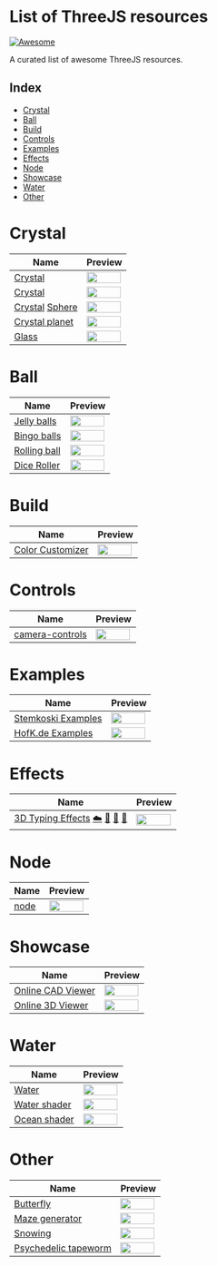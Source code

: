 List of ThreeJS resources
==================
[![Awesome](https://cdn.rawgit.com/sindresorhus/awesome/d7305f38d29fed78fa85652e3a63e154dd8e8829/media/badge.svg)](https://github.com/tankvn/awesome-threejs)

A curated list of awesome ThreeJS resources.

## Index
* [Crystal](#Crystal)
* [Ball](#Ball)
* [Build](#Build)
* [Controls](#Controls)
* [Examples](#Examples)
* [Effects](#Effects)
* [Node](#Node)
* [Showcase](#Showcase)
* [Water](#Water)
* [Other](#Other)

Crystal
======================
Name | Preview
--- | ---
[Crystal](https://ykob.github.io/sketch-threejs/sketch/crystal.html) | <img src="https://ykob.github.io/sketch-threejs/img/common/ogp_crystal.jpg" width="98%">
[Crystal](https://expo.encharm.studio/crystal/) | <img src="https://cdn.dribbble.com/users/5039708/screenshots/15296014/media/86625004b2e8eda720fa884270540ec3.png" width="98%">
[Crystal](https://www.html5ways.com/online/3d_crystal_sphere_based_on_three_js_and_html5_canvas.html) [Sphere](https://www.html5ways.com/demo/threejs-canvas-3d-crystals/index2.html) | <img src="https://www.html5ways.com/games/images/20201113/3d_crystal_sphere_based_on_three_js_and_html5_canvas.png" width="98%">
[Crystal planet](https://boytchev.github.io/etudes/threejs/crystal-planet.html) | <img src="https://boytchev.github.io/etudes/snapshots/crystal-planet.jpg" width="98%">
[Glass](https://ykob.github.io/sketch-threejs/sketch/glass.html) | <img src="https://ykob.github.io/sketch-threejs/img/common/ogp_glass.jpg" width="98%">

Ball
======================
Name | Preview
--- | ---
[Jelly balls](https://boytchev.github.io/etudes/threejs/jelly-balls.html) | <img src="https://boytchev.github.io/etudes/snapshots/jelly-balls.jpg" width="98%">
[Bingo balls](https://boytchev.github.io/etudes/threejs/bingo-balls.html) | <img src="https://boytchev.github.io/etudes/snapshots/bingo-balls.jpg" width="98%">
[Rolling ball](https://boytchev.github.io/etudes/threejs/rolling-ball.html) | <img src="https://boytchev.github.io/etudes/snapshots/rolling-ball.jpg" width="98%">
[Dice Roller](https://tympanus.net/codrops/2023/01/25/crafting-a-dice-roller-with-three-js-and-cannon-es/) | <img src="https://i7x7p5b7.stackpathcdn.com/codrops/wp-content/uploads/2023/01/diceroller-1.jpg" width="98%">

Build
======================
Name | Preview
--- | ---
[Color Customizer](https://tympanus.net/codrops/2019/09/17/how-to-build-a-color-customizer-app-for-a-3d-model-with-three-js/) | <img src="https://i7x7p5b7.stackpathcdn.com/codrops/wp-content/uploads/2019/09/3DModelCustomizer01.jpg" width="98%">

Controls
======================
Name | Preview
--- | ---
[camera-controls](https://github.com/yomotsu/camera-controls) | <img src="https://raw.githubusercontent.com/yomotsu/camera-controls/dev/examples/fig1.svg" width="98%">

Examples
======================
Name | Preview
--- | ---
[Stemkoski Examples](http://stemkoski.github.io/Three.js/index.html) | <img src="http://stemkoski.github.io/Three.js/html-images/Viewports-Quad.png" width="98%">
[HofK.de Examples](https://hofk.de/main/discourse.threejs/) | <img src="https://global.discourse-cdn.com/standard17/uploads/threejs/original/3X/7/0/70fb0269210f6d61933f9075301f44638fcf1fcb.png" width="98%">

Effects
======================
Name | Preview
--- | ---
[3D Typing Effects](https://tympanus.net/codrops/2022/11/08/3d-typing-effects-with-three-js/) [☁️](https://tympanus.net/Development/3DTypeEffects/index.html) [🫧](https://tympanus.net/Development/3DTypeEffects/02_bubbles.html) [🌸](https://tympanus.net/Development/3DTypeEffects/03_flowers.html) [👀](https://tympanus.net/Development/3DTypeEffects/04_eyes.html) | <img src="https://i7x7p5b7.stackpathcdn.com/codrops/wp-content/uploads/2022/11/3DType-400x300.jpg" width="98%">

Node
======================
Name | Preview
--- | ---
[node](https://ykob.github.io/sketch-threejs/sketch/node.html) | <img src="https://ykob.github.io/sketch-threejs/img/common/ogp_node.jpg" width="98%">

Showcase
======================
Name | Preview
--- | ---
[Online CAD Viewer](https://viewer.autodesk.com/designviews) | <img src="https://help.autodesk.com/cloudhelp/ENU/ADSKVIEWER-Help/images/model-browser.gif" width="98%">
[Online 3D Viewer](https://github.com/kovacsv/Online3DViewer) | <img src="https://raw.githubusercontent.com/kovacsv/Online3DViewer/master/assets/images/3dviewer_net_start_page.png" width="98%">

Water
======================
Name | Preview
--- | ---
[Water](https://martinrenou.github.io/threejs-water/) | <img src="https://raw.githubusercontent.com/martinRenou/threejs-water/master/water.png" width="98%">
[Water shader](https://codepen.io/knoland/pen/XKxrJb) | <img src="https://shots.codepen.io/knoland/pen/XKxrJb-800.jpg" width="98%">
[Ocean shader](https://threejs.org/examples/webgl_shaders_ocean.html) | <img src="https://threejs.org/examples/screenshots/webgl_shaders_ocean.jpg" width="98%">

Other
======================
Name | Preview
--- | ---
[Butterfly](https://ykob.github.io/sketch-threejs/sketch/butterfly.html) | <img src="https://ykob.github.io/sketch-threejs/img/common/ogp_butterfly.jpg" width="98%">
[Maze generator](https://boytchev.github.io/etudes/suica/maze-generator.html) | <img src="https://boytchev.github.io/etudes/snapshots/maze-generator.jpg" width="98%">
[Snowing](https://boytchev.github.io/etudes/threejs/snowing.html) | <img src="https://boytchev.github.io/etudes/snapshots/snowing.jpg" width="98%">
[Psychedelic tapeworm](https://boytchev.github.io/etudes/threejs/psychedelic-tapeworm.html) | <img src="https://boytchev.github.io/etudes/snapshots/psychedelic-tapeworm.jpg" width="98%">